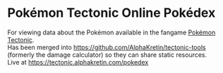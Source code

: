 # Pokémon Tectonic Online Pokédex
For viewing data about the Pokémon available in the fangame [Pokémon Tectonic](https://github.com/xeuorux/Pokemon-Tectonic).   
Has been merged into https://github.com/AlphaKretin/tectonic-tools (formerly the damage calculator) so they can share static resources.    
Live at https://tectonic.alphakretin.com/pokedex
